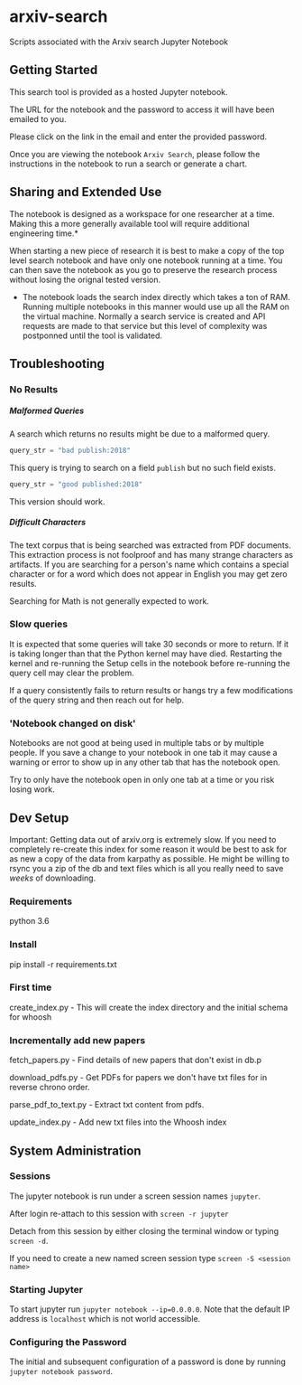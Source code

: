 # arxiv-search
Scripts associated with the Arxiv search Jupyter Notebook

## Getting Started

This search tool is provided as a hosted Jupyter notebook.

The URL for the notebook and the password to access it will have been emailed to you.

Please click on the link in the email and enter the provided password.

Once you are viewing the notebook `Arxiv Search`, please follow the instructions
in the notebook to run a search or generate a chart.

## Sharing and Extended Use

The notebook is designed as a workspace for one researcher at a time. Making this a
more generally available tool will require additional engineering time.*

When starting a new piece of research it is best to make a copy of the top level search
notebook and have only one notebook running at a time. You can then save the notebook
as you go to preserve the research process without losing the orignal tested version.

* The notebook loads the search index directly which takes a ton of RAM. Running
multiple notebooks in this manner would use up all the RAM on the virtual machine.
Normally a search service is created and API requests are made to that service but
this level of complexity was postponned until the tool is validated.

## Troubleshooting

### No Results

##### Malformed Queries

A search which returns no results might be due to a malformed query.

```python
query_str = "bad publish:2018"
```

This query is trying to search on a field `publish` but no such field exists.

```python
query_str = "good published:2018"
```

This version should work.

##### Difficult Characters

The text corpus that is being searched was extracted from PDF documents. This
extraction process is not foolproof and has many strange characters as artifacts.
If you are searching for a person's name which contains a special character
or for a word which does not appear in English you may get zero results.

Searching for Math is not generally expected to work.

### Slow queries

It is expected that some queries will take 30 seconds or more to return. If it is
taking longer than that the Python kernel may have died. Restarting the kernel
and re-running the Setup cells in the notebook before re-running the query cell
may clear the problem. 

If a query consistently fails to return results or hangs try a few modifications
of the query string and then reach out for help.


### 'Notebook changed on disk'

Notebooks are not good at being used in multiple tabs or by multiple people. If you
save a change to your notebook in one tab it may cause a warning or error to
show up in any other tab that has the notebook open.

Try to only have the notebook open in only one tab at a time or you risk losing
work.

## Dev Setup

Important: Getting data out of arxiv.org is extremely slow. If you need to
completely re-create this index for some reason it would be best to ask for
as new a copy of the data from karpathy as possible. He might be willing to
rsync you a zip of the db and text files which is all you really need to save
*weeks* of downloading.

### Requirements

python 3.6

### Install

pip install -r requirements.txt

### First time

create_index.py - This will create the index directory and the initial schema for whoosh

### Incrementally add new papers

fetch_papers.py - Find details of new papers that don't exist in db.p

download_pdfs.py - Get PDFs for papers we don't have txt files for in reverse chrono order.

parse_pdf_to_text.py - Extract txt content from pdfs.

update_index.py - Add new txt files into the Whoosh index


## System Administration

### Sessions

The jupyter notebook is run under a screen session names `jupyter`.

After login re-attach to this session with `screen -r jupyter`

Detach from this session by either closing the terminal window or typing `screen -d`.

If you need to create a new named screen session type `screen -S <session name>`

### Starting Jupyter

To start jupyter run `jupyter notebook --ip=0.0.0.0`. Note that the default IP address is 
`localhost` which is not world accessible.

### Configuring the Password

The initial and subsequent configuration of a password is done by running 
`jupyter notebook password`.
